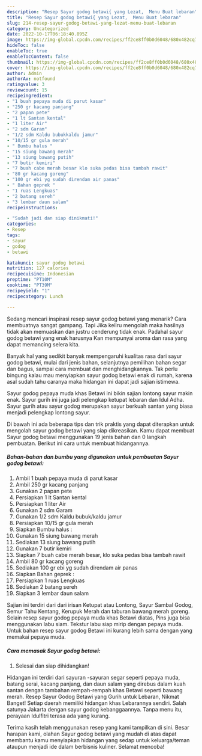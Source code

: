```yaml
---
description: "Resep Sayur godog betawi{ yang Lezat,  Menu Buat lebaran"
title: "Resep Sayur godog betawi{ yang Lezat,  Menu Buat lebaran"
slug: 214-resep-sayur-godog-betawi-yang-lezat-menu-buat-lebaran
category: Uncategorized
date: 2022-10-17T06:18:40.895Z
image: https://img-global.cpcdn.com/recipes/ff2ce8ff0b0d6048/680x482cq70/sayur-godog-betawi-foto-resep-utama.jpg
hideToc: false
enableToc: true
enableTocContent: false
thumbnail: https://img-global.cpcdn.com/recipes/ff2ce8ff0b0d6048/680x482cq70/sayur-godog-betawi-foto-resep-utama.jpg
cover: https://img-global.cpcdn.com/recipes/ff2ce8ff0b0d6048/680x482cq70/sayur-godog-betawi-foto-resep-utama.jpg
author: Admin
authorAv: notfound
ratingvalue: 3
reviewcount: 15
recipeingredient:
- "1 buah pepaya muda di parut kasar"
- "250 gr kacang panjang"
- "2 papan pete"
- "1 lt Santan kental"
- "1 liter Air"
- "2 sdm Garam"
- "1/2 sdm Kaldu bubukkaldu jamur"
- "10/15 gr gula merah"
- " Bumbu halus "
- "15 siung bawang merah"
- "13 siung bawang putih"
- "7 butir kemiri"
- "7 buah cabe merah besar klo suka pedas bisa tambah rawit"
- "80 gr kacang goreng"
- "100 gr ebi yg sudah direndam air panas"
- " Bahan geprek "
- "1 ruas Lengkuas"
- "2 batang sereh"
- "3 lembar daun salam"
recipeinstructions:

- "Sudah jadi dan siap dinikmati!"
categories:
- Resep
tags:
- sayur
- godog
- betawi

katakunci: sayur godog betawi 
nutrition: 127 calories
recipecuisine: Indonesian
preptime: "PT10M"
cooktime: "PT39M"
recipeyield: "1"
recipecategory: Lunch

---
```



Sedang mencari inspirasi resep sayur godog betawi yang menarik? Cara membuatnya sangat gampang. Tapi Jika keliru mengolah maka hasilnya tidak akan memuaskan dan justru cenderung tidak enak. Padahal sayur godog betawi yang enak harusnya Kan mempunyai aroma dan rasa yang dapat memancing selera kita.


Banyak hal yang sedikit banyak mempengaruhi kualitas rasa dari sayur godog betawi, mulai dari jenis bahan, selanjutnya pemilihan bahan segar dan bagus, sampai cara membuat dan menghidangkannya. Tak perlu bingung kalau mau menyiapkan sayur godog betawi enak di rumah, karena asal sudah tahu caranya maka hidangan ini dapat jadi sajian istimewa.

Sayur godog pepaya muda khas Betawi ini bikin sajian lontong sayur makin enak. Sayur gurih ini juga jadi pelengkap ketupat lebaran dan Idul Adha. Sayur gurih atau sayur godog merupakan sayur berkuah santan yang biasa menjadi pelengkap lontong sayur.


Di bawah ini ada beberapa tips dan trik praktis yang dapat diterapkan untuk mengolah sayur godog betawi yang siap dikreasikan. Kamu dapat membuat Sayur godog betawi menggunakan 19 jenis bahan dan 0 langkah pembuatan. Berikut ini cara untuk membuat hidangannya.

<!--inarticleads1-->

##### Bahan-bahan dan bumbu yang digunakan untuk pembuatan Sayur godog betawi:

1. Ambil 1 buah pepaya muda di parut kasar
1. Ambil 250 gr kacang panjang
1. Gunakan 2 papan pete
1. Persiapkan 1 lt Santan kental
1. Persiapkan 1 liter Air
1. Gunakan 2 sdm Garam
1. Gunakan 1/2 sdm Kaldu bubuk/kaldu jamur
1. Persiapkan 10/15 gr gula merah
1. Siapkan  Bumbu halus :
1. Gunakan 15 siung bawang merah
1. Sediakan 13 siung bawang putih
1. Gunakan 7 butir kemiri
1. Siapkan 7 buah cabe merah besar, klo suka pedas bisa tambah rawit
1. Ambil 80 gr kacang goreng
1. Sediakan 100 gr ebi yg sudah direndam air panas
1. Siapkan  Bahan geprek :
1. Persiapkan 1 ruas Lengkuas
1. Sediakan 2 batang sereh
1. Siapkan 3 lembar daun salam


Sajian ini terdiri dari dari irisan Ketupat atau Lontong, Sayur Sambal Godog, Semur Tahu Kentang, Kerupuk Merah dan taburan bawang merah goreng. Selain resep sayur godog pepaya muda khas Betawi diatas, Pins juga bisa menggunakan labu siam. Tekstur labu siap mirip dengan pepaya muda. Untuk bahan resep sayur godog Betawi ini kurang lebih sama dengan yang memakai pepaya muda. 

<!--inarticleads2-->

##### Cara memasak Sayur godog betawi:


1. Selesai dan siap dihidangkan!

Hidangan ini terdiri dari sayuran -sayuran segar seperti pepaya muda, batang serai, kacang panjang, dan daun salam yang direbus dalam kuah santan dengan tambahan rempah-rempah khas Betawi seperti bawang merah. Resep Sayur Godog Betawi yang Gurih untuk Lebaran, Nikmat Banget! Setiap daerah memiliki hidangan khas Lebarannya sendiri. Salah satunya Jakarta dengan sayur godog kebanggaannya. Tanpa menu itu, perayaan Idulfitri terasa ada yang kurang. 

Terima kasih telah menggunakan resep yang kami tampilkan di sini. Besar harapan kami, olahan Sayur godog betawi yang mudah di atas dapat membantu kamu menyiapkan hidangan yang sedap untuk keluarga/teman ataupun menjadi ide dalam berbisnis kuliner. Selamat mencoba!
